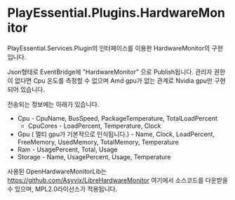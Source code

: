 # PlayEssential.Plugins.HardwareMonitor


PlayEssential.Services.Plugin의 인터페이스를 이용한 HardwareMonitor의 구현입니다.

Json형태로 EventBridge에 "HardwareMonitor" 으로 Publish됩니다.
관리자 권한이 없다면 Cpu 온도를 측정할 수 없으며 Amd gpu가 없는 관계로 Nvidia gpu만 구현되어 있습니다.

전송되는 정보에는 아래가 있습니다.


* Cpu - CpuName, BusSpeed, PackageTemperature, TotalLoadPercent
  * CpuCores - LoadPercent, Temperature, Clock
* Gpu ( 멀티 gpu가 기본적으로 인식됩니다.) - Name, Clock, LoadPercent, FreeMemory, UsedMemory, TotalMemory, Temperature
* Ram - UsagePercent, Total, Usage
* Storage - Name, UsagePercent, Usage, Temperature


사용된 OpenHardwareMonitorLib는 https://github.com/Asyvix/LibreHardwareMonitor 여기에서 소스코드를 다운받을 수 있으며, MPL2.0라이선스가 적용됩니다.
